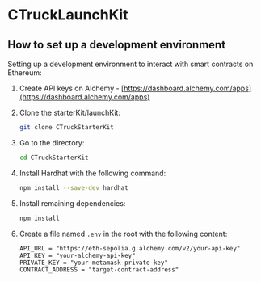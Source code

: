 # CTruckLaunchKit

## How to set up a development environment

Setting up a development environment to interact with smart contracts on Ethereum:

1. Create API keys on Alchemy - [https://dashboard.alchemy.com/apps](https://dashboard.alchemy.com/apps)

2. Clone the starterKit/launchKit:
   ```bash
   git clone CTruckStarterKit
   ```

3. Go to the directory:
   ```bash
   cd CTruckStarterKit
   ```

4. Install Hardhat with the following command:
   ```bash
   npm install --save-dev hardhat
   ```

5. Install remaining dependencies:
   ```bash
   npm install
   ```

6. Create a file named `.env` in the root with the following content:
   ```env
   API_URL = "https://eth-sepolia.g.alchemy.com/v2/your-api-key"
   API_KEY = "your-alchemy-api-key"
   PRIVATE_KEY = "your-metamask-private-key"
   CONTRACT_ADDRESS = "target-contract-address"
   ```
